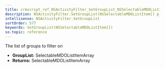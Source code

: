 ```yaml
---
title: crmscript_ref_NSActivityFilter_SetGroupList_NSSelectableMDOListItem__p_0
description: NSActivityFilter.SetGroupList(NSSelectableMDOListItem[] p_0)
intellisense: NSActivityFilter.SetGroupList
sortOrder: 577
keywords: SetGroupList(NSSelectableMDOListItem[])
so.topic: reference
---
```



The list of groups to filter on



* **GroupList:** SelectableMDOListItemArray
* **Returns:** SelectableMDOListItemArray


